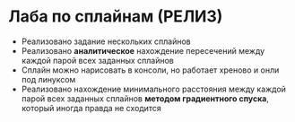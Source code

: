 # Лаба по сплайнам (РЕЛИЗ)
- Реализовано задание нескольких сплайнов
- Реализовано **аналитическое** нахождение пересечений между каждой парой всех заданных сплайнов
- Сплайн можно нарисовать в консоли, но работает хреново и онли под линуксом
- Реализовано нахождение минимального расстояния между каждой парой всех заданных сплайнов **методом градиентного спуска**, который иногда правда не сходится